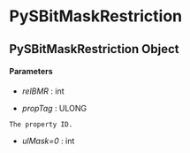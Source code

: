 # PySBitMaskRestriction

## PySBitMaskRestriction Object



#### Parameters


  -  *relBMR* : int

    

  -  *propTag* : ULONG

    The property ID.

  -  *ulMask=0* : int

    